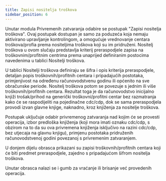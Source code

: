 ```yaml
---
title: Zapisi nositelja troškova
sidebar_position: 6
---
```


Unutar modula Privremenih zatvaranja odabire se postupak "Zapisi nositelja troškova". Ovaj postupak dostupan je samo za poduzeća koja nemaju aktivirano upravljanje kontrolingom, a omogućuje vrednovanje centara troškova/profia prema nositeljima troškova koji
su im pridruženi. Nositelj troškova u ovom slučaju predstavlja kriterij preraspodjele zapisa na troškovnim/profitnim centrima prema unaprijed definiranim postocima navedenima u tablici Nositelji troškova.

U tablici Nositelji troškova definiraju se šifra i opis kriterija preraspodjele, detaljan popis troškovnih/profitnih centara i pripadajućih postotaka, primjenjivost na određenu računovodstvenu godinu ili općenito na sve obračunske periode. Nositelj troškova
potom se povezuje s jednim ili više troškovnih/profitnih centara. Rezultat toga je da računovodstvo inicijalno knjiži trošak/prihod na generički troškovni/profitni centar bez razmatranja kako će se raspodijeliti na pojedinačne cdc/cdp, dok se sama preraspodjela provodi izvan glavne knjige, naknadno, kroz knjiženja za nositelje troškova.

Postupak uključuje odabir privremenog zatvaranja nad kojim će se provesti operacija, izbor predloška knjiženja (koji mora imati oznaku cdc/cdp, s obzirom na to da su ova privremena knjiženja isključivo na razini cdc/cdp, bez utjecaja na glavnu knjigu), primjenu postotaka pridruženih računovodstvenoj godini povezanoj s privremenim zatvaranjem.

U donjem dijelu obrasca prikazani su zapisi troškovnih/profitnih centara koji će biti predmet preraspodjele, zajedno s pripadajućom šifrom nositelja troškova.

Unutar obrasca nalazi se i gumb za vraćanje ili brisanje već provedenih operacija.
